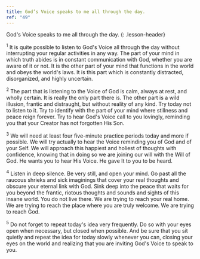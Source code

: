 ```yaml
---
title: God’s Voice speaks to me all through the day.
ref: "49"
---
```


God's Voice speaks to me all through the day.
{: .lesson-header}

<sup>1</sup> It is quite possible to listen to God's Voice all through the day
without interrupting your regular activities in any way. The part of
your mind in which truth abides is in constant communication with God,
whether you are aware of it or not. It is the other part of your mind
that functions in the world and obeys the world's laws. It is this part
which is constantly distracted, disorganized, and highly uncertain.

<sup>2</sup> The part that is listening to the Voice of God is calm, always at
rest, and wholly certain. It is really the only part there is. The other
part is a wild illusion, frantic and distraught, but without reality of
any kind. Try today not to listen to it. Try to identify with the part
of your mind where stillness and peace reign forever. Try to hear God's
Voice call to you lovingly, reminding you that your Creator has not
forgotten His Son.

<sup>3</sup> We will need at least four five-minute practice periods today and more
if possible. We will try actually to hear the Voice reminding you of God
and of your Self. We will approach this happiest and holiest of thoughts
with confidence, knowing that in doing so we are joining our will with
the Will of God. He wants you to hear His Voice. He gave It to you to be
heard.

<sup>4</sup> Listen in deep silence. Be very still, and open your mind. Go past all
the raucous shrieks and sick imaginings that cover your real thoughts
and obscure your eternal link with God. Sink deep into the peace that
waits for you beyond the frantic, riotous thoughts and sounds and sights
of this insane world. You do not live there. We are trying to reach your
real home. We are trying to reach the place where you are truly welcome.
We are trying to reach God.

<sup>5</sup> Do not forget to repeat today's idea very frequently. Do so with your
eyes open when necessary, but closed when possible. And be sure that you
sit quietly and repeat the idea for today slowly whenever you can,
closing your eyes on the world and realizing that you are inviting God's
Voice to speak to you.

